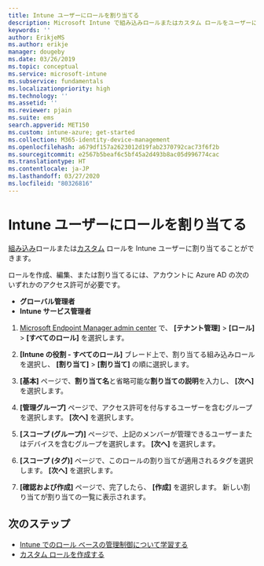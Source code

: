 ```yaml
---
title: Intune ユーザーにロールを割り当てる
description: Microsoft Intune で組み込みロールまたはカスタム ロールをユーザーに割り当てる方法を学習します。
keywords: ''
author: ErikjeMS
ms.author: erikje
manager: dougeby
ms.date: 03/26/2019
ms.topic: conceptual
ms.service: microsoft-intune
ms.subservice: fundamentals
ms.localizationpriority: high
ms.technology: ''
ms.assetid: ''
ms.reviewer: pjain
ms.suite: ems
search.appverid: MET150
ms.custom: intune-azure; get-started
ms.collection: M365-identity-device-management
ms.openlocfilehash: a679df157a2623012d19fab2370792cac73f6f2b
ms.sourcegitcommit: e2567b5beaf6c5bf45a2d493b8ac05d996774cac
ms.translationtype: HT
ms.contentlocale: ja-JP
ms.lasthandoff: 03/27/2020
ms.locfileid: "80326816"
---
```

# <a name="assign-a-role-to-an-intune-user"></a>Intune ユーザーにロールを割り当てる

[組み込み](role-based-access-control.md#built-in-roles)ロールまたは[カスタム](create-custom-role.md) ロールを Intune ユーザーに割り当てることができます。

ロールを作成、編集、または割り当てるには、アカウントに Azure AD の次のいずれかのアクセス許可が必要です。
- **グローバル管理者**
- **Intune サービス管理者**

1. [Microsoft Endpoint Manager admin center](https://go.microsoft.com/fwlink/?linkid=2109431) で、 **[テナント管理]**  >  **[ロール]**  >  **[すべてのロール]** を選択します。

2. **[Intune の役割 - すべてのロール]** ブレード上で、割り当てる組み込みロールを選択し、 **[割り当て]**  >  **[割り当て]** の順に選択します。

5. **[基本]** ページで、**割り当て名**と省略可能な**割り当ての説明**を入力し、 **[次へ]** を選択します。

6. **[管理グループ]** ページで、アクセス許可を付与するユーザーを含むグループを選択します。 **[次へ]** を選択します。

7. **[スコープ (グループ)]** ページで、上記のメンバーが管理できるユーザーまたはデバイスを含むグループを選択します。 **[次へ]** を選択します。

8. **[スコープ (タグ)]** ページで、このロールの割り当てが適用されるタグを選択します。 **[次へ]** を選択します。

9. **[確認および作成]** ページで、完了したら、 **[作成]** を選択します。 新しい割り当てが割り当ての一覧に表示されます。

## <a name="next-steps"></a>次のステップ
- [Intune でのロール ベースの管理制御について学習する](role-based-access-control.md)
- [カスタム ロールを作成する](create-custom-role.md)


